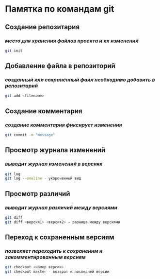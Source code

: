 # Памятка по командам git

## Создание репозитария 
### *место для хранения файлов проекта и их изменений*
```sh
git init
```

## Добавление файла в репозиторий
### *созданный или сохранённый файл необходимо добавить в репозитарий*
```sh
git add <filename>
```

## Создание комментария
### *создание комментария фиксирует изменения*
```sh
git commit -m "message"
```

## Просмотр журнала изменений
### *выводит журнал изменений в версиях*
```sh
git log
git log --oneline - укороченный вид
```

## Просмотр различий
### *выводит журнал различий между версиями*
```sh
git diff
git diff <версия1> <версия2> - разница между версиями
```

## Переход к сохраненным версиям
### *позволяет переходить к сохраненнм и закомментированным версиям*
```sh
git checkout <номер версии>
git checkout master - возврат к последней версии
```